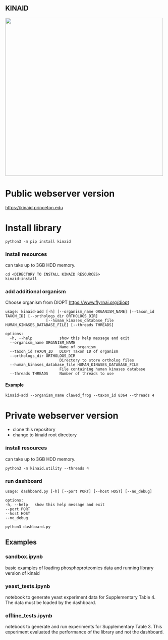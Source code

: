 ## KINAID
<img src="assets/logo3.png" width="500">


# Public webserver version
https://kinaid.princeton.edu

# Install library
  ```
  python3 -m pip install kinaid
  ```

### install resources
can take up to 3GB HDD memory.

  ```
  cd <DIRECTORY TO INSTALL KINAID RESOURCES>
  kinaid-install
  ```

### add additional organism
Choose organism from DIOPT
https://www.flyrnai.org/diopt

```
usage: kinaid-add [-h] [--organism_name ORGANISM_NAME] [--taxon_id TAXON_ID] [--orthologs_dir ORTHOLOGS_DIR]
                  [--human_kinases_database_file HUMAN_KINASES_DATABASE_FILE] [--threads THREADS]

options:
  -h, --help            show this help message and exit
  --organism_name ORGANISM_NAME
                        Name of organism
  --taxon_id TAXON_ID   DIOPT Taxon ID of organism
  --orthologs_dir ORTHOLOGS_DIR
                        Directory to store ortholog files
  --human_kinases_database_file HUMAN_KINASES_DATABASE_FILE
                        File containing human kinases database
  --threads THREADS     Number of threads to use
```

#### Example
```
kinaid-add --organism_name clawed_frog --taxon_id 8364 --threads 4
```


# Private webserver version

- clone this repository
- change to kinaid root directory

### install resources
can take up to 3GB HDD memory.

  ```
  python3 -m kinaid.utility --threads 4
  ```
### run dashboard
  ```
  usage: dashboard.py [-h] [--port PORT] [--host HOST] [--no_debug]

  options:
  -h, --help   show this help message and exit
  --port PORT
  --host HOST
  --no_debug
  ```

  ```
  python3 dashboard.py
  ```

## Examples

### sandbox.ipynb

basic examples of loading phosphoproteomics data and running library version of kinaid

### yeast_tests.ipynb

notebook to generate yeast experiment data for Supplementary Table 4. The data must be loaded by the dashboard.

### offline_tests.ipynb

notebook to generate and run experiments for Supplementary Table 3. This experiment evaluated the performance of the library and not the dashboard.
